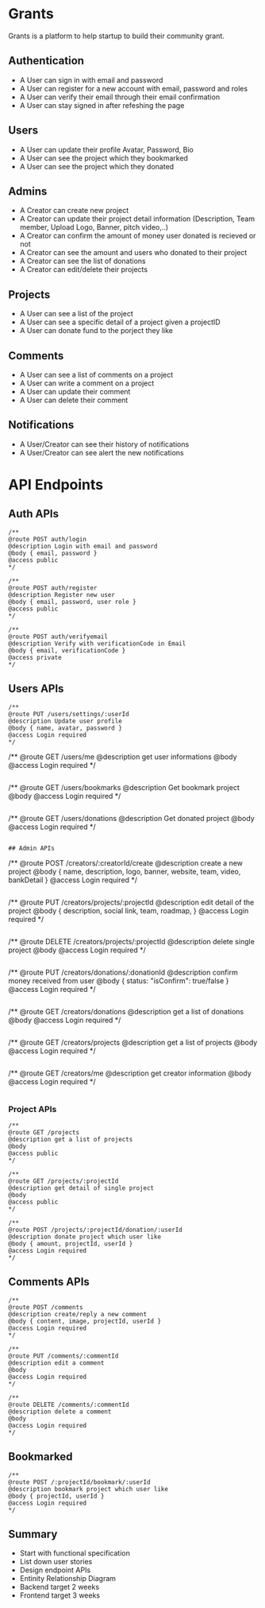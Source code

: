 # Grants
Grants is a platform to help startup to build their community grant.

## Authentication

- A User can sign in with email and password
- A User can register for a new account with email, password and roles
- A User can verify their email through their email confirmation
- A User can stay signed in after refeshing the page


## Users

- A User can update their profile Avatar, Password, Bio
- A User can see the project which they bookmarked
- A User can see the project which they donated

## Admins

- A Creator can create new project
- A Creator can update their project detail information (Description, Team member, Upload Logo, Banner, pitch video,..)
- A Creator can confirm the amount of money user donated is recieved or not
- A Creator can see the amount and users who donated to their project
- A Creator can see the list of donations
- A Creator can edit/delete their projects

## Projects

- A User can see a list of the project
- A User can see a specific detail of a project given a projectID
- A User can donate fund to the porject they like


## Comments

- A User can see a list of comments on a project
- A User can write a comment on a project
- A User can update their comment
- A User can delete their comment

## Notifications

- A User/Creator can see their history of notifications
- A User/Creator can see alert the new notifications 

# API Endpoints

## Auth APIs


```
/**
@route POST auth/login
@description Login with email and password
@body { email, password }
@access public
*/
```

```
/**
@route POST auth/register
@description Register new user
@body { email, password, user role }
@access public
*/
```

```
/**
@route POST auth/verifyemail
@description Verify with verificationCode in Email
@body { email, verificationCode }
@access private
*/
```


## Users APIs

```
/**
@route PUT /users/settings/:userId
@description Update user profile
@body { name, avatar, password }
@access Login required
*/
```

/**
@route GET /users/me
@description get user informations
@body 
@access Login required
*/
```

```
/**
@route GET /users/bookmarks
@description Get bookmark project
@body 
@access Login required
*/
```
```
/**
@route GET /users/donations
@description Get donated project
@body 
@access Login required
*/
```

## Admin APIs

```
/**
@route POST /creators/:creatorId/create
@description create a new project
@body { name, description, logo, banner, website, team, video, bankDetail }
@access Login required
*/
```

```
/**
@route PUT /creators/projects/:projectId
@description edit detail of the project
@body { description, social link, team, roadmap, }
@access Login required
*/
```

```
/**
@route DELETE /creators/projects/:projectId
@description delete single project
@body 
@access Login required
*/
```

```
/**
@route PUT /creators/donations/:donationId
@description confirm money received from user
@body { status: "isConfirm": true/false }
@access Login required
*/
```

```
/**
@route GET /creators/donations
@description get a list of donations
@body 
@access Login required
*/
```

```
/**
@route GET /creators/projects
@description get a list of projects
@body 
@access Login required
*/
```

```
/**
@route GET /creators/me
@description get creator information
@body 
@access Login required
*/
```

```

### Project APIs

```
/**
@route GET /projects
@description get a list of projects
@body 
@access public
*/
```

```
/**
@route GET /projects/:projectId
@description get detail of single project
@body 
@access public
*/
```

```
/**
@route POST /projects/:projectId/donation/:userId
@description donate project which user like
@body { amount, projectId, userId }
@access Login required
*/
```


## Comments APIs

```
/**
@route POST /comments
@description create/reply a new comment
@body { content, image, projectId, userId }
@access Login required
*/
```

```
/**
@route PUT /comments/:commentId
@description edit a comment
@body 
@access Login required
*/
```

```
/**
@route DELETE /comments/:commentId
@description delete a comment
@body 
@access Login required
*/
```
## Bookmarked

```
/**
@route POST /:projectId/bookmark/:userId
@description bookmark project which user like
@body { projectId, userId }
@access Login required
*/
```

## Summary

- Start with functional specification 
- List down user stories
- Design endpoint APIs
- Entinity Relationship Diagram
- Backend target 2 weeks
- Frontend target 3 weeks
